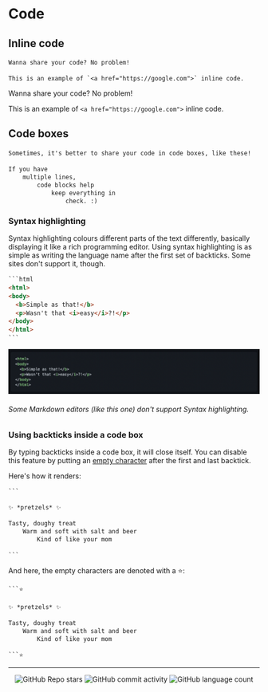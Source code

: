 # Code

## Inline code

```
Wanna share your code? No problem!

This is an example of `<a href="https://google.com">` inline code.
```

Wanna share your code? No problem!

This is an example of `<a href="https://google.com">` inline code.

## Code boxes

```
Sometimes, it's better to share your code in code boxes, like these!

If you have
    multiple lines,
        code blocks help
            keep everything in
                check. :)
```

### Syntax highlighting

Syntax highlighting colours different parts of the text differently, basically displaying it like a rich programming editor. Using syntax highlighting is as simple as writing the language name after the first set of backticks. Some sites don't support it, though.

```html
‎```html
<html>
<body>
  <b>Simple as that!</b>
  <p>Wasn't that <i>easy</i>?!</p>
</body>
</html>
‎```
```

![Syntax highlighting example](/assets/code-blocks-example.png)

###### Some Markdown editors (like this one) don't support Syntax highlighting.

### Using backticks inside a code box

By typing backticks inside a code box, it will close itself. You can disable this feature by putting an [empty character](https://emptycharacter.com) after the first and last backtick.

Here's how it renders:

```
```‎

✨ *pretzels* ✨

Tasty, doughy treat
    Warm and soft with salt and beer
        Kind of like your mom

```‎
```

And here, the empty characters are denoted with a ⭐️:

```
```‎⭐️

✨ *pretzels* ✨

Tasty, doughy treat
    Warm and soft with salt and beer
        Kind of like your mom

```‎⭐️
```


<!-- Footer -->

---

<p align="center">
  <img alt="GitHub Repo stars" src="https://img.shields.io/github/stars/ayvacs/formatting?style=for-the-badge">
  <img alt="GitHub commit activity" src="https://img.shields.io/github/commit-activity/m/ayvacs/formatting?style=for-the-badge">
  <img alt="GitHub language count" src="https://img.shields.io/github/languages/count/ayvacs/formatting?style=for-the-badge">
</p>
